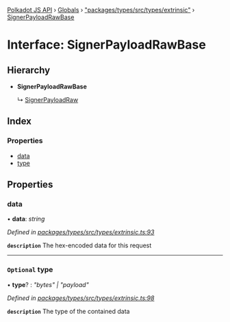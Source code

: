 [Polkadot JS API](../README.md) › [Globals](../globals.md) › ["packages/types/src/types/extrinsic"](../modules/_packages_types_src_types_extrinsic_.md) › [SignerPayloadRawBase](_packages_types_src_types_extrinsic_.signerpayloadrawbase.md)

# Interface: SignerPayloadRawBase

## Hierarchy

* **SignerPayloadRawBase**

  ↳ [SignerPayloadRaw](_packages_types_src_types_extrinsic_.signerpayloadraw.md)

## Index

### Properties

* [data](_packages_types_src_types_extrinsic_.signerpayloadrawbase.md#data)
* [type](_packages_types_src_types_extrinsic_.signerpayloadrawbase.md#optional-type)

## Properties

###  data

• **data**: *string*

*Defined in [packages/types/src/types/extrinsic.ts:93](https://github.com/polkadot-js/api/blob/5af98cc89e/packages/types/src/types/extrinsic.ts#L93)*

**`description`** The hex-encoded data for this request

___

### `Optional` type

• **type**? : *"bytes" | "payload"*

*Defined in [packages/types/src/types/extrinsic.ts:98](https://github.com/polkadot-js/api/blob/5af98cc89e/packages/types/src/types/extrinsic.ts#L98)*

**`description`** The type of the contained data
